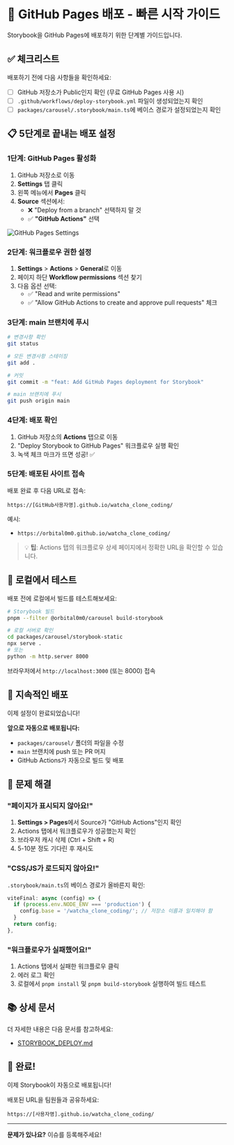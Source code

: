 # 🚀 GitHub Pages 배포 - 빠른 시작 가이드

Storybook을 GitHub Pages에 배포하기 위한 단계별 가이드입니다.

## ✅ 체크리스트

배포하기 전에 다음 사항들을 확인하세요:

- [ ] GitHub 저장소가 Public인지 확인 (무료 GitHub Pages 사용 시)
- [ ] `.github/workflows/deploy-storybook.yml` 파일이 생성되었는지 확인
- [ ] `packages/carousel/.storybook/main.ts`에 베이스 경로가 설정되었는지 확인

## 📋 5단계로 끝내는 배포 설정

### 1단계: GitHub Pages 활성화

1. GitHub 저장소로 이동
2. **Settings** 탭 클릭
3. 왼쪽 메뉴에서 **Pages** 클릭
4. **Source** 섹션에서:
   - ❌ "Deploy from a branch" 선택하지 말 것
   - ✅ **"GitHub Actions"** 선택

![GitHub Pages Settings](https://docs.github.com/assets/cb-47267/mw-1440/images/help/pages/publishing-source-drop-down.webp)

### 2단계: 워크플로우 권한 설정

1. **Settings** > **Actions** > **General**로 이동
2. 페이지 하단 **Workflow permissions** 섹션 찾기
3. 다음 옵션 선택:
   - ✅ "Read and write permissions"
   - ✅ "Allow GitHub Actions to create and approve pull requests" 체크

### 3단계: main 브랜치에 푸시

```bash
# 변경사항 확인
git status

# 모든 변경사항 스테이징
git add .

# 커밋
git commit -m "feat: Add GitHub Pages deployment for Storybook"

# main 브랜치에 푸시
git push origin main
```

### 4단계: 배포 확인

1. GitHub 저장소의 **Actions** 탭으로 이동
2. "Deploy Storybook to GitHub Pages" 워크플로우 실행 확인
3. 녹색 체크 마크가 뜨면 성공! ✅

### 5단계: 배포된 사이트 접속

배포 완료 후 다음 URL로 접속:

```
https://[GitHub사용자명].github.io/watcha_clone_coding/
```

예시:

- `https://orbital0m0.github.io/watcha_clone_coding/`

> 💡 **팁**: Actions 탭의 워크플로우 상세 페이지에서 정확한 URL을 확인할 수 있습니다.

## 🔧 로컬에서 테스트

배포 전에 로컬에서 빌드를 테스트해보세요:

```bash
# Storybook 빌드
pnpm --filter @orbital0m0/carousel build-storybook

# 로컬 서버로 확인
cd packages/carousel/storybook-static
npx serve .
# 또는
python -m http.server 8000
```

브라우저에서 `http://localhost:3000` (또는 8000) 접속

## 🔄 지속적인 배포

이제 설정이 완료되었습니다!

**앞으로 자동으로 배포됩니다:**

- `packages/carousel/` 폴더의 파일을 수정
- `main` 브랜치에 push 또는 PR 머지
- GitHub Actions가 자동으로 빌드 및 배포

## 🐛 문제 해결

### "페이지가 표시되지 않아요!"

1. **Settings > Pages**에서 Source가 "GitHub Actions"인지 확인
2. Actions 탭에서 워크플로우가 성공했는지 확인
3. 브라우저 캐시 삭제 (Ctrl + Shift + R)
4. 5-10분 정도 기다린 후 재시도

### "CSS/JS가 로드되지 않아요!"

`.storybook/main.ts`의 베이스 경로가 올바른지 확인:

```typescript
viteFinal: async (config) => {
  if (process.env.NODE_ENV === 'production') {
    config.base = '/watcha_clone_coding/'; // 저장소 이름과 일치해야 함
  }
  return config;
},
```

### "워크플로우가 실패했어요!"

1. Actions 탭에서 실패한 워크플로우 클릭
2. 에러 로그 확인
3. 로컬에서 `pnpm install` 및 `pnpm build-storybook` 실행하여 빌드 테스트

## 📚 상세 문서

더 자세한 내용은 다음 문서를 참고하세요:

- [STORYBOOK_DEPLOY.md](./STORYBOOK_DEPLOY.md)

## 🎉 완료!

이제 Storybook이 자동으로 배포됩니다!

배포된 URL을 팀원들과 공유하세요:

```
https://[사용자명].github.io/watcha_clone_coding/
```

---

**문제가 있나요?** 이슈를 등록해주세요!
